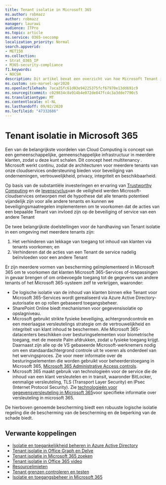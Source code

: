 ```yaml
---
title: Tenant isolatie in Microsoft 365
ms.author: robmazz
author: robmazz
manager: laurawi
audience: ITPro
ms.topic: article
ms.service: O365-seccomp
localization_priority: Normal
search.appverid:
- MET150
ms.collection:
- Strat_O365_IP
- M365-security-compliance
f1.keywords:
- NOCSH
description: Dit artikel bevat een overzicht van hoe Microsoft Tenant isolatie afdwingt in cloudservices zoals Microsoft 365.
ms.custom: seo-marvel-apr2020
ms.openlocfilehash: 7aca35fc61d03e94225375fcf67970e13dd691c9
ms.sourcegitcommit: c029834c8a914b4e072de847fc4c3a3dde7790c5
ms.translationtype: MT
ms.contentlocale: nl-NL
ms.lasthandoff: 09/02/2020
ms.locfileid: "47332686"
---
```

# <a name="tenant-isolation-in-microsoft-365"></a>Tenant isolatie in Microsoft 365

Een van de belangrijkste voordelen van Cloud Computing is concept van een gemeenschappelijke, gemeenschappelijke infrastructuur in meerdere klanten, zodat u deze kunt schalen. Dit concept heet multitenancy *.* Microsoft werkt continu, zodat de architecturen voor meerdere tenants van onze cloudservices ondersteuning bieden voor beveiliging van ondernemingen, vertrouwelijkheid, privacy, integriteit en beschikbaarheid.

Op basis van de substantiële investeringen en ervaring van [Trustworthy Computing](https://www.microsoft.com/trust-center) en de [levenscyclus](https://www.microsoft.com/securityengineering/sdl/)van de veiligheid werden Microsoft-cloudservices ontworpen met de hypothese dat alle tenants potentieel vijandelijk zijn voor alle andere tenants en kunnen we beveiligingsmaatregelen implementeren om te voorkomen dat de acties van een bepaalde Tenant van invloed zijn op de beveiliging of service van een andere Tenant

De twee belangrijkste doelstellingen voor de handhaving van Tenant isolatie in een omgeving met meerdere tenants zijn:

1.    Het verhinderen van lekkage van toegang tot inhoud van klanten via tenants voorkomen; en
2.    Verhinderen dat de acties van een Tenant de service nadelig beïnvloeden voor een andere Tenant

Er zijn meerdere vormen van bescherming geïmplementeerd in Microsoft 365 om te voorkomen dat klanten Microsoft 365-Services of-toepassingen in gevaar brengen of om onbevoegde toegang tot de gegevens van andere tenants of het Microsoft 365-systeem zelf te verkrijgen, waaronder:

- De logische isolatie van de inhoud van klanten binnen elke Tenant voor Microsoft 365-Services wordt gerealiseerd via Azure Active Directory-autorisatie en op rollen gebaseerd toegangsbeheer.
- SharePoint Online biedt mechanismen voor gegevensisolatie op opslagniveau.
- Microsoft gebruikt strikte fysieke beveiliging, achtergrondcontrole en een meerlaagse versleutelings strategie om de vertrouwelijkheid en integriteit van klant inhoud te beschermen. Alle Microsoft 365-datacenters beschikken over besturingselementen voor biometrische toegang, met de meeste Palm afdrukken, zodat u fysieke toegang krijgt. Daarnaast zijn alle op de VS gebaseerde Microsoft-werknemers nodig om een standaardachtergrond controle uit te voeren als onderdeel van het wervingsproces. Zie voor meer informatie over de besturingselementen die worden gebruikt voor beheerderstoegang in Microsoft 365, [Microsoft 365 Administrative Access controls](microsoft-365-administrative-access-controls-overview.md).
- Microsoft 365 maakt gebruik van technologieën voor de service die de inhoud van een klant versleutelen en in transit, waaronder BitLocker, eenmalige versleuteling, TLS (Transport Layer Security) en IPsec (Internet Protocol Security). Zie [technologieën voor gegevensversleuteling in Microsoft 365](https://docs.microsoft.com/microsoft-365/compliance/office-365-encryption-in-the-microsoft-cloud-overview)voor specifieke informatie over versleuteling in microsoft 365.

De hierboven genoemde bescherming biedt een robuuste logische isolatie regeling die de bescherming van de bescherming en de beperking van de schade biedt.

## <a name="related-links"></a>Verwante koppelingen

- [Isolatie en toegankelijkheid beheren in Azure Active Directory](microsoft-365-isolation-in-azure-active-directory.md)
- [Tenant isolatie in Office Graph en Delve](microsoft-365-isolation-in-graph-and-delve.md)
- [Tenant isolatie in Microsoft 365 zoeken](microsoft-365-isolation-in-microsoft-365-search.md)
- [Tenant isolatie in Office 365 video](microsoft-365-isolation-in-microsoft-365-video.md)
- [Resourcelimieten](microsoft-365-resource-limits.md)
- [Tenant grenzen controleren en testen](microsoft-365-monitoring-and-testing.md)
- [Isolatie en toegangsbeheer in Microsoft 365](microsoft-365-isolation-in-microsoft-365.md)

